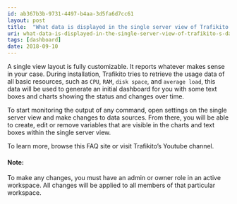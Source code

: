 ```yaml
---
id: ab367b3b-9731-4497-b4aa-3d5fa6d7cc61
layout: post
title:  "What data is displayed in the single server view of Trafikito’s dashboard?"
uri: what-data-is-displayed-in-the-single-server-view-of-trafikito-s-dashboard
tags: [dashboard] 
date: 2018-09-10
---
```


A single view layout is fully customizable. It reports whatever makes sense in your case. During installation, Trafikito 
tries to retrieve the usage data of all basic resources, such as `CPU`, `RAM`, `disk space`, and `average load`, 
this data will be used to generate an initial dashboard for you with some text boxes and charts showing the status 
and changes over time.

<!--more-->

To start monitoring the output of any command, open settings on the single server view and make changes to data sources. 
From there, you will be able to create, edit or remove variables that are visible in the charts and text boxes within the single server view.

To learn more, browse this FAQ site or visit Trafikito’s Youtube channel.

#### Note:

To make any changes, you must have an admin or owner role in an active workspace. All changes will be applied to all members of that particular workspace.
